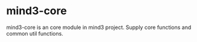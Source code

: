 mind3-core
=======

mind3-core is an core module in mind3 project. Supply core functions and common util functions.